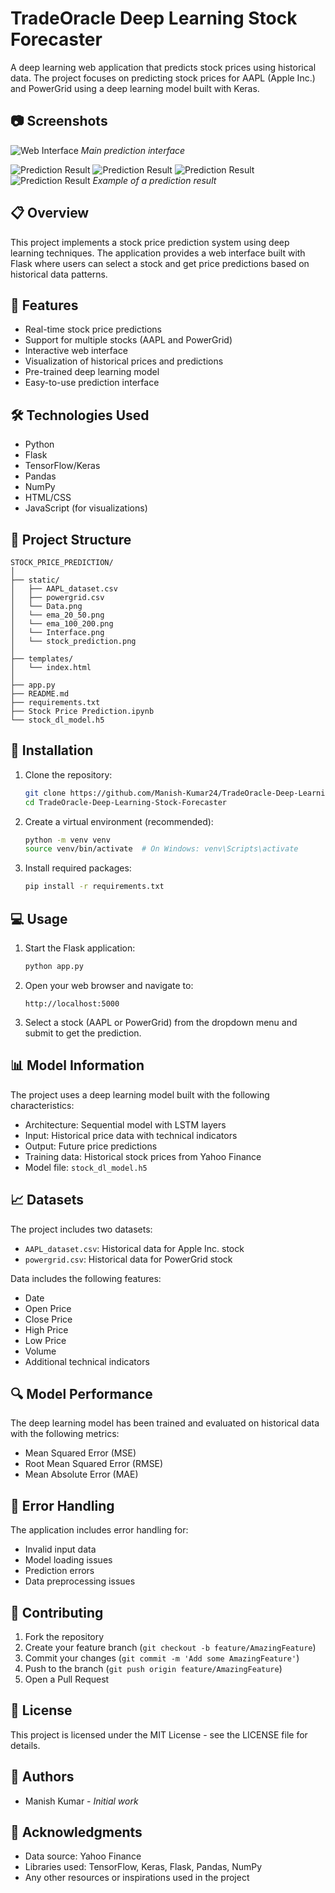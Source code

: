 # TradeOracle Deep Learning Stock Forecaster

A deep learning web application that predicts stock prices using historical data. The project focuses on predicting stock prices for AAPL (Apple Inc.) and PowerGrid using a deep learning model built with Keras.

## 📷 Screenshots

![Web Interface](static/Interface.png)
*Main prediction interface*

![Prediction Result](static/ema_20_50.png)
![Prediction Result](static/ema_100_200.png)
![Prediction Result](static/stock_prediction.png)
![Prediction Result](static/Data.png)
*Example of a prediction result*

## 📋 Overview

This project implements a stock price prediction system using deep learning techniques. The application provides a web interface built with Flask where users can select a stock and get price predictions based on historical data patterns.

## 🚀 Features

- Real-time stock price predictions
- Support for multiple stocks (AAPL and PowerGrid)
- Interactive web interface
- Visualization of historical prices and predictions
- Pre-trained deep learning model
- Easy-to-use prediction interface

## 🛠️ Technologies Used

- Python
- Flask
- TensorFlow/Keras
- Pandas
- NumPy
- HTML/CSS
- JavaScript (for visualizations)

## 📁 Project Structure

```
STOCK_PRICE_PREDICTION/
│
├── static/
│   ├── AAPL_dataset.csv
│   ├── powergrid.csv
│   └── Data.png
│   └── ema_20_50.png
│   └── ema_100_200.png
│   └── Interface.png
│   └── stock_prediction.png
│
├── templates/
│   └── index.html
│
├── app.py
├── README.md
├── requirements.txt
├── Stock Price Prediction.ipynb
└── stock_dl_model.h5
```

## 🔧 Installation

1. Clone the repository:
   ```bash
   git clone https://github.com/Manish-Kumar24/TradeOracle-Deep-Learning-Stock-Forecaster.git
   cd TradeOracle-Deep-Learning-Stock-Forecaster
   ```

2. Create a virtual environment (recommended):
   ```bash
   python -m venv venv
   source venv/bin/activate  # On Windows: venv\Scripts\activate
   ```

3. Install required packages:
   ```bash
   pip install -r requirements.txt
   ```

## 💻 Usage

1. Start the Flask application:
   ```bash
   python app.py
   ```

2. Open your web browser and navigate to:
   ```
   http://localhost:5000
   ```

3. Select a stock (AAPL or PowerGrid) from the dropdown menu and submit to get the prediction.

## 📊 Model Information

The project uses a deep learning model built with the following characteristics:
- Architecture: Sequential model with LSTM layers
- Input: Historical price data with technical indicators
- Output: Future price predictions
- Training data: Historical stock prices from Yahoo Finance
- Model file: `stock_dl_model.h5`

## 📈 Datasets

The project includes two datasets:
- `AAPL_dataset.csv`: Historical data for Apple Inc. stock
- `powergrid.csv`: Historical data for PowerGrid stock

Data includes the following features:
- Date
- Open Price
- Close Price
- High Price
- Low Price
- Volume
- Additional technical indicators

## 🔍 Model Performance

The deep learning model has been trained and evaluated on historical data with the following metrics:
- Mean Squared Error (MSE)
- Root Mean Squared Error (RMSE)
- Mean Absolute Error (MAE)

## 🛟 Error Handling

The application includes error handling for:
- Invalid input data
- Model loading issues
- Prediction errors
- Data preprocessing issues

## 📝 Contributing

1. Fork the repository
2. Create your feature branch (`git checkout -b feature/AmazingFeature`)
3. Commit your changes (`git commit -m 'Add some AmazingFeature'`)
4. Push to the branch (`git push origin feature/AmazingFeature`)
5. Open a Pull Request

## 📄 License

This project is licensed under the MIT License - see the LICENSE file for details.

## 👥 Authors

- Manish Kumar - *Initial work*

## 🙏 Acknowledgments

- Data source: Yahoo Finance
- Libraries used: TensorFlow, Keras, Flask, Pandas, NumPy
- Any other resources or inspirations used in the project